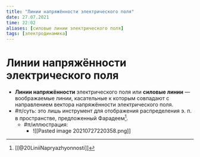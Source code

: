 ```yaml
---
title: "Линии напряжённости электрического поля"
date: 27.07.2021
time: 22:02
aliases: [силовые линии электрического поля]
tags: [электродинамика]
---
```


# Линии напряжённости электрического поля

- **Линии напряжённости** электрического поля или **силовые линии** — воображаемые линии, касательные к которым совпадают с направлением вектора напряжённости электрического поля. 
- #π/суть: это лишь инструмент для отображения распределения э. п. в пространстве, предложенный Фарадеем[^1].
	- #π/иллюстрация:
		- ![[Pasted image 20210727220358.png]]

[^1]: [[@20LiniiNapryazhyonnosti]] 